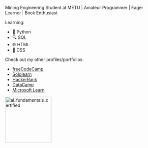 <p>Mining Engineering Student at METU | Amateur Programmer | Eager Learner | Book Enthusiast</p>
<p>Learning:</p>
<ul><li>🐍 Python</li><li>🔍 SQL</li><li>🌐 HTML</li><li>🎨 CSS</li></ul>

<p>Check out my other profiles/portfolios:</p><ul>
	<li><a href="https://www.freecodecamp.org/burak-hocuk">freeCodeCamp</a></li>
	<li><a href="https://www.sololearn.com/en/profile/30153535">Sololearn</a></li>
	<li><a href="https://www.hackerrank.com/profile/burak_hocuk">HackerRank</a></li>
	<li><a href="https://www.datacamp.com/portfolio/burak-hocuk">DataCamp</a></li>
	<li><a href="https://learn.microsoft.com/en-gb/users/burak-hocuk/">Microsoft Learn</a></li>
</ul>

<a href="https://www.datacamp.com/skill-verification/AIF0012519930101"><img width="150" alt="ai_fundamentals_certified" src="https://github.com/burak-hocuk/burak-hocuk/assets/155871917/1b9eb704-f462-4760-b742-130e5bdaae9e"></a>
</body>

<!--
**burak-hocuk/burak-hocuk** is a ✨ _special_ ✨ repository because its `README.md` (this file) appears on your GitHub profile.

Here are some ideas to get you started:

- 🔭 I’m currently working on ...
- 🌱 I’m currently learning ...
- 👯 I’m looking to collaborate on ...
- 🤔 I’m looking for help with ...
- 💬 Ask me about ...
- 📫 How to reach me: ...
- 😄 Pronouns: ...
- ⚡ Fun fact: ...
-->
